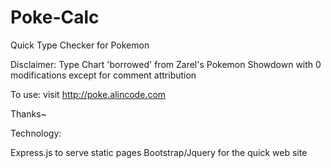 Poke-Calc
=========

Quick Type Checker for Pokemon

Disclaimer: Type Chart 'borrowed' from Zarel's Pokemon Showdown with 0 modifications except for comment attribution

To use: visit http://poke.alincode.com

Thanks~

Technology:

Express.js to serve static pages
Bootstrap/Jquery for the quick web site
